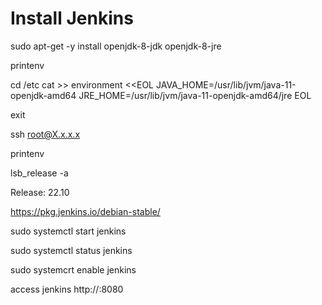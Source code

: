# Install Jenkins

sudo apt-get -y install openjdk-8-jdk openjdk-8-jre

printenv

cd /etc
cat >> environment <<EOL
JAVA_HOME=/usr/lib/jvm/java-11-openjdk-amd64 
JRE_HOME=/usr/lib/jvm/java-11-openjdk-amd64/jre 
EOL

exit
                         
ssh root@X.x.x.x
                         
printenv
                         
lsb_release -a

Release:	22.10                         
                         
                         
                         
https://pkg.jenkins.io/debian-stable/                         
                         
sudo systemctl start jenkins

sudo systemctl status jenkins                         

sudo systemcrt enable jenkins                            

access jenkins http://<host-ip>:8080                         
